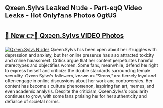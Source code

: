 ## Qxeen.Sylvs Le𝚊ked N𝚞de - Part-eqQ Video Le𝚊ks - Hot Onlyf𝚊ns Photos OgtUS

# <h2><a href="http://ac51964.deff.icu/?id=Qxeen.Sylvs">🔗 New 👉🔴 Qxeen.Sylvs VIDEO Photos</a></h2>

[![Qxeen.Sylvs N𝚞des](https://i.imgur.com/rIISA9y.gif)](http://ac51964.deff.icu/?id=Qxeen.Sylvs)
Qxeen.Sylvs has been open about her struggles with depression and anxiety, but her online presence has also attracted toxicity and online harassment. Critics argue that her content perpetuates harmful stereotypes and objectifies women. Some fans, meanwhile, defend her right to express herself and criticize the double standards surrounding female sexuality. Qxeen.Sylvs's followers, known as "Sirens," are fiercely loyal and often engage in online discussions about her work and controversies. Her content has become a cultural phenomenon, inspiring fan art, memes, and even academic analysis. Despite the criticism, Qxeen.Sylvs's popularity continues to grow, with some fans praising her for her authenticity and defiance of societal norms.
